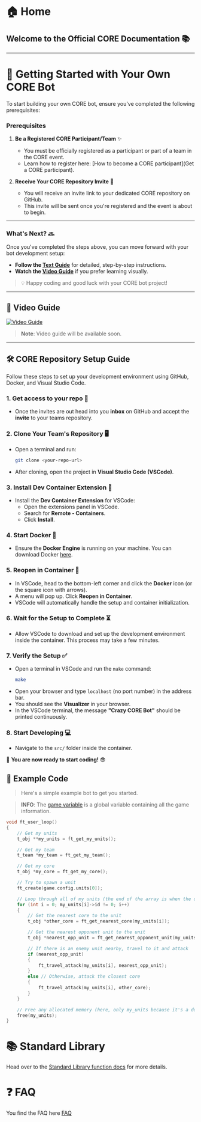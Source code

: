 # 🏠 Home
## Welcome to the Official CORE Documentation 📚

---

# 🚀 Getting Started with Your Own CORE Bot

To start building your own CORE bot, ensure you've completed the following prerequisites:

### Prerequisites
1. **Be a Registered CORE Participant/Team** ✨
   - You must be officially registered as a participant or part of a team in the CORE event.
   - Learn how to register here: [How to become a CORE participant](Get a CORE participant).

2. **Receive Your CORE Repository Invite** 📧
   - You will receive an invite link to your dedicated CORE repository on GitHub.
   - This invite will be sent once you're registered and the event is about to begin.

---

### What's Next? 🔜

Once you've completed the steps above, you can move forward with your bot development setup:
- **Follow the [Text Guide](#text-guide)** for detailed, step-by-step instructions.
- **Watch the [Video Guide](#video-guide)** if you prefer learning visually.

> 💡 Happy coding and good luck with your CORE bot project!

---

## 🎥 Video Guide
[![Video Guide](./docs/favicon.ico)](assets/videos/quickstart-uncut.mp4 "Click to Watch the Video")
> **Note**: Video guide will be available soon. 

---

## 🛠️ CORE Repository Setup Guide

Follow these steps to set up your development environment using GitHub, Docker, and Visual Studio Code.

### 1. Get access to your repo 🍴
- Once the invites are out head into you **inbox** on GitHub and accept the **invite** to your teams repository.

### 2. Clone Your Team's Repository 🖥️
- Open a terminal and run:
	```bash
	git clone <your-repo-url>
	```
- After cloning, open the project in **Visual Studio Code (VSCode)**.

### 3. Install Dev Container Extension 🔧
- Install the **Dev Container Extension** for VSCode:
	- Open the extensions panel in VSCode.
	- Search for **Remote - Containers**.
	- Click **Install**.

### 4. Start Docker 🐋
- Ensure the **Docker Engine** is running on your machine. You can download Docker [here](https://www.docker.com/products/docker-desktop).

### 5. Reopen in Container 🔄
- In VSCode, head to the bottom-left corner and click the **Docker** icon (or the square icon with arrows).
- A menu will pop up. Click **Reopen in Container**.
- VSCode will automatically handle the setup and container initialization.

### 6. Wait for the Setup to Complete ⏳
- Allow VSCode to download and set up the development environment inside the container. This process may take a few minutes.

### 7. Verify the Setup ✅
- Open a terminal in VSCode and run the `make` command:
	```bash
	make
	```
- Open your browser and type `localhost` (no port number) in the address bar.
- You should see the **Visualizer** in your browser.
- In the VSCode terminal, the message **"Crazy CORE Bot"** should be printed continuously.

### 8. Start Developing 💻
- Navigate to the `src/` folder inside the container.

🎉 **You are now ready to start coding!** 😎


## 📝 Example Code
> Here's a simple example bot to get you started.

> **INFO**: The [game variable](./standard-library/README.md#DataTypes) is a global variable containing all the game information.

```c
void ft_user_loop()
{
    // Get my units
    t_obj **my_units = ft_get_my_units();

    // Get my team
    t_team *my_team = ft_get_my_team();

    // Get my core
    t_obj *my_core = ft_get_my_core();

    // Try to spawn a unit
    ft_create(game.config.units[0]);

    // Loop through all of my units (the end of the array is when the unit id is 0)
    for (int i = 0; my_units[i]->id != 0; i++)
    {
        // Get the nearest core to the unit
        t_obj *other_core = ft_get_nearest_core(my_units[i]);

        // Get the nearest opponent unit to the unit
        t_obj *nearest_opp_unit = ft_get_nearest_opponent_unit(my_units[i]);

        // If there is an enemy unit nearby, travel to it and attack
        if (nearest_opp_unit)
        {
            ft_travel_attack(my_units[i], nearest_opp_unit);
        }
        else // Otherwise, attack the closest core
        {
            ft_travel_attack(my_units[i], other_core);
        }
    }

    // Free any allocated memory (here, only my_units because it's a double pointer)
    free(my_units);
}
```

# 📚 Standard Library
Head over to the [Standard Library function docs](./standard-library/README.md) for more details.

# ❓ FAQ
You find the FAQ here [FAQ](./faq.md)


